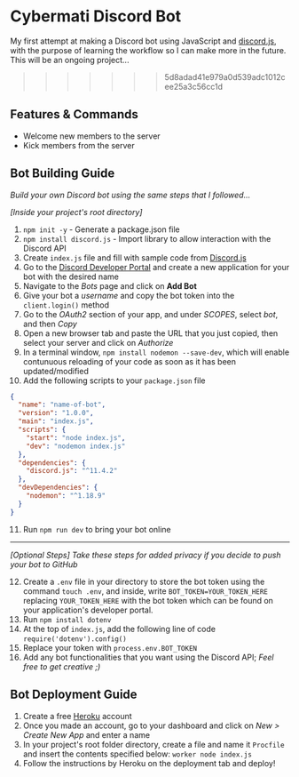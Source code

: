 # Cybermati Discord Bot
My first attempt at making a Discord bot using JavaScript and [discord.js](https://discord.js.org), with the purpose of learning the workflow so I can make more in the future. This will be an ongoing project...
>>>>>>> 5d8adad41e979a0d539adc1012cee25a3c56cc1d

## Features & Commands
- Welcome new members to the server
- Kick members from the server

## Bot Building Guide
*Build your own Discord bot using the same steps that I followed...*

*[Inside your project's root directory]*
1. `npm init -y` - Generate a package.json file
2. `npm install discord.js` - Import library to allow interaction with the Discord API
3. Create `index.js` file and fill with sample code from [Discord.js](https://discord.js.org/)
4. Go to the [Discord Developer Portal](https://discordapp.com/developers/applications/) and create a new application for your bot with the desired name
5. Navigate to the *Bots* page and click on **Add Bot**
6. Give your bot a *username* and copy the bot token into the `client.login()` method
7. Go to the *OAuth2* section of your app, and under *SCOPES*, select *bot*, and then *Copy*
8. Open a new browser tab and paste the URL that you just copied, then select your server and click on *Authorize*
9. In a terminal window, `npm install nodemon --save-dev`, which will enable contunuous reloading of your code as soon as it has been updated/modified
10. Add the following scripts to your `package.json` file
```JSON
{
  "name": "name-of-bot",
  "version": "1.0.0",
  "main": "index.js",
  "scripts": {
    "start": "node index.js",
    "dev": "nodemon index.js"
  },
  "dependencies": {
    "discord.js": "^11.4.2"
  },
  "devDependencies": {
    "nodemon": "^1.18.9"
  }
}
```
11. Run `npm run dev` to bring your bot online
---
*[Optional Steps] Take these steps for added privacy if you decide to push your bot to GitHub*

12. Create a `.env` file in your directory to store the bot token using the command `touch .env`, and inside, write `BOT_TOKEN=YOUR_TOKEN_HERE` replacing `YOUR_TOKEN_HERE` with the bot token which can be found on your application's developer portal.
13. Run `npm install dotenv`
14. At the top of `index.js`, add the following line of code
`require('dotenv').config()`
15. Replace your token with `process.env.BOT_TOKEN`
16. Add any bot functionalities that you want using the Discord API; *Feel free to get creative ;)*

## Bot Deployment Guide
1. Create a free [Heroku](https://heroku.com) account
2. Once you made an account, go to your dashboard and click on *New > Create New App* and enter a name
3. In your project's root folder directory, create a file and name it `Procfile` and insert the contents specified below:
`worker node index.js`
4. Follow the instructions by Heroku on the deployment tab and deploy!